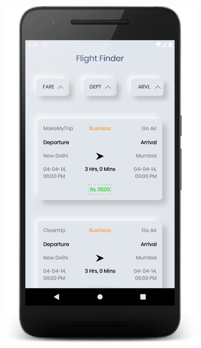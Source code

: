 
![alt text](https://github.com/Lakshyasukhralia/FlightBookingApp/blob/master/screens/device-2020-08-06-164423.png)

